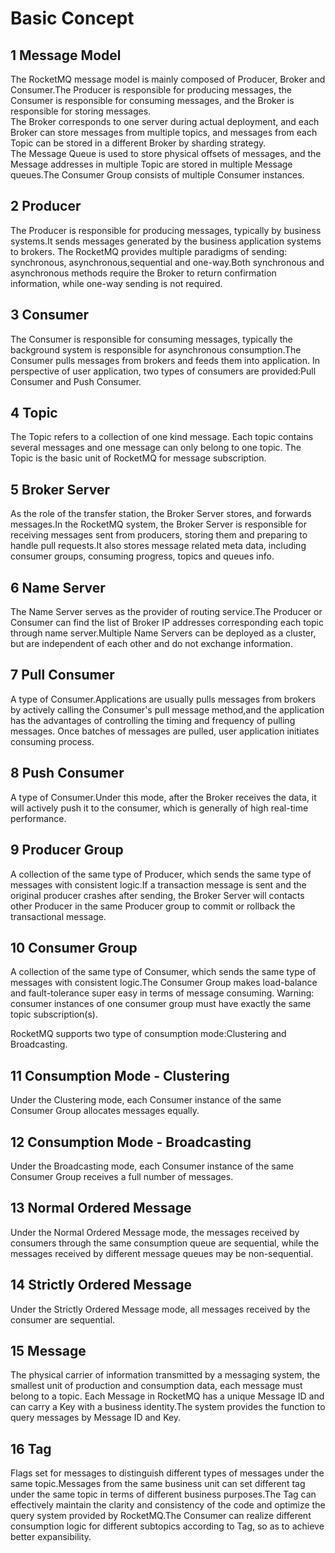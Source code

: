 # Basic Concept                                

## 1 Message Model

The RocketMQ message model is mainly composed of Producer, Broker and Consumer.The Producer is responsible for producing messages, the Consumer is responsible for consuming messages, and the Broker is responsible for storing messages.     
The Broker corresponds to one server during actual deployment, and each Broker can store messages from multiple topics, and messages from each Topic can be stored in a different Broker by sharding strategy.     
The Message Queue is used to store physical offsets of messages, and the Message addresses in multiple Topic are stored in multiple Message queues.The Consumer Group consists of multiple Consumer instances.    
##  2 Producer    
The Producer is responsible for producing messages, typically by business systems.It sends messages generated by the business application systems to brokers. The RocketMQ provides multiple paradigms of sending: synchronous, asynchronous,sequential and one-way.Both synchronous and asynchronous methods require the Broker to return confirmation information, while one-way sending is not required.
## 3 Consumer
 The Consumer is responsible for consuming messages, typically the background system is responsible for asynchronous consumption.The Consumer pulls messages from brokers and feeds them into application. In perspective of user application, two types of consumers are provided:Pull Consumer and Push Consumer.
## 4 Topic
The Topic refers to a collection of one kind message. Each topic contains several messages and one message can only belong to one topic. The Topic is the basic unit of RocketMQ for message subscription.
## 5 Broker Server
As the role of the transfer station, the Broker Server stores, and forwards messages.In the RocketMQ system, the Broker Server is responsible for receiving messages sent from producers, storing them and preparing to handle pull requests.It also stores message related meta data, including consumer groups, consuming progress, topics and queues info.
## 6 Name Server
The Name Server serves as the provider of routing service.The Producer or Consumer can find the list of Broker IP addresses corresponding each topic through name server.Multiple Name Servers can be deployed as a cluster, but are independent of each other and do not exchange information.
## 7 Pull Consumer
 A type of Consumer.Applications are usually pulls messages from brokers by actively calling the Consumer's pull message method,and the application has the advantages of controlling the timing and frequency of pulling messages. Once batches of messages are pulled, user application initiates consuming process.                    
## 8 Push Consumer
 A type of Consumer.Under this mode, after the Broker receives the data, it will actively push it to the consumer, which is generally of high real-time performance.                       
## 9 Producer Group
  A collection of the same type of Producer, which sends the same type of messages with consistent logic.If a transaction message is sent and the original producer crashes after sending, the Broker Server will contacts other Producer in the same Producer group to commit or rollback  the transactional message.
## 10 Consumer Group
  A collection of the same type of Consumer, which sends the same type of messages with consistent logic.The Consumer Group makes load-balance and fault-tolerance super easy in terms of message consuming.
Warning: consumer instances of one consumer group must have exactly the same topic subscription(s).   

RocketMQ supports two type of consumption mode:Clustering and Broadcasting.
## 11 Consumption Mode - Clustering
Under the Clustering mode, each Consumer instance of the same Consumer Group allocates messages equally.
## 12 Consumption Mode - Broadcasting
Under the Broadcasting mode, each Consumer instance of the same Consumer Group receives a full number of messages.
## 13 Normal Ordered Message
Under the Normal Ordered Message mode, the messages received by consumers through the same consumption queue are sequential, while the messages received by different message queues may be non-sequential.
## 14 Strictly Ordered Message
Under the Strictly Ordered Message mode, all messages received by the consumer are sequential.
## 15 Message
The physical carrier of information transmitted by a messaging system, the smallest unit of production and consumption data, each message must belong to a topic.
Each Message in RocketMQ has a unique Message ID and can carry a Key with a business identity.The system provides the function to query messages by Message ID and Key.
## 16 Tag
 Flags set for messages to distinguish different types of messages under the same topic.Messages from the same business unit can set different tag under the same topic in terms of different business purposes.The Tag can effectively maintain the clarity and consistency of the code and optimize the query system provided by RocketMQ.The Consumer can realize different consumption logic for different subtopics according to Tag, so as to achieve better expansibility.
